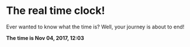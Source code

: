 # The real time clock!

Ever wanted to know what the time is? Well, your journey is about to end!

**The time is Nov 04, 2017, 12:03**